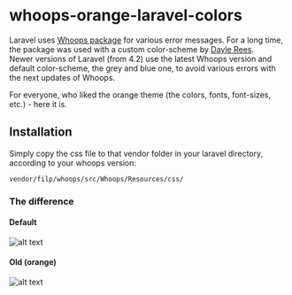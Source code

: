 whoops-orange-laravel-colors
============================

Laravel uses [Whoops package](https://github.com/filp/whoops "Whoops package") for various error messages. For a long time, the package was used with a custom color-scheme by [Dayle Rees](https://twitter.com/daylerees "Dayle Rees").  
Newer versions of Laravel (from 4.2) use the latest Whoops version and default color-scheme, the grey and blue one,
to avoid various errors with the next updates of Whoops.

For everyone, who liked the orange theme (the colors, fonts, font-sizes, etc.) - here it is.

## Installation
Simply copy the css file to that vendor folder in your laravel directory, according to your whoops version:
~~~
vendor/filp/whoops/src/Whoops/Resources/css/
~~~

### The difference
#### Default
![alt text](http://webdrop.ru/img/shared/was-frame.jpg "Default")
#### Old (orange)
![alt text](http://webdrop.ru/img/shared/now-frame.jpg "Orange")
